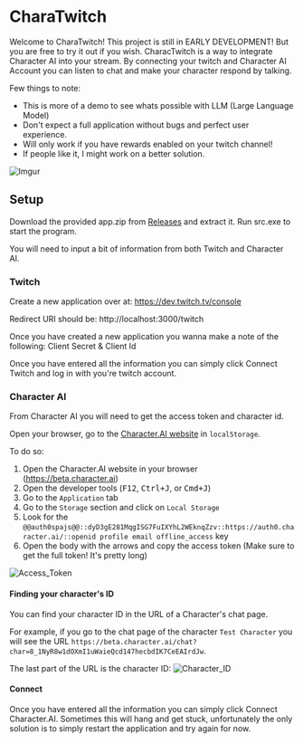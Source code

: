 # CharaTwitch

Welcome to CharaTwitch! This project is still in EARLY DEVELOPMENT! But you are free to try it out if you wish.
CharacTwitch is a way to integrate Character AI into your stream. By connecting your twitch and Character AI Account you can listen to chat and make your character respond by talking.

Few things to note:

- This is more of a demo to see whats possible with LLM (Large Language Model)
- Don't expect a full application without bugs and perfect user experience.
- Will only work if you have rewards enabled on your twitch channel!
- If people like it, I might work on a better solution.

![Imgur](https://i.imgur.com/fwAsbyP.png)

## Setup

Download the provided app.zip from [Releases](https://github.com/sivertheisholt/CharaTwitch/releases) and extract it. Run src.exe to start the program.

You will need to input a bit of information from both Twitch and Character AI.

### Twitch

Create a new application over at: https://dev.twitch.tv/console

Redirect URI should be: http://localhost:3000/twitch

Once you have created a new application you wanna make a note of the following: Client Secret & Client Id

Once you have entered all the information you can simply click Connect Twitch and log in with you're twitch account.

### Character AI

From Character AI you will need to get the access token and character id.

Open your browser, go to the [Character.AI website](https://character.ai) in `localStorage`.

To do so:

1. Open the Character.AI website in your browser (https://beta.character.ai)
2. Open the developer tools (<kbd>F12</kbd>, <kbd>Ctrl+J</kbd>, or <kbd>Cmd+J</kbd>)
3. Go to the `Application` tab
4. Go to the `Storage` section and click on `Local Storage`
5. Look for the `@@auth0spajs@@::dyD3gE281MqgISG7FuIXYhL2WEknqZzv::https://auth0.character.ai/::openid profile email offline_access` key
6. Open the body with the arrows and copy the access token (Make sure to get the full token! It's pretty long)

![Access_Token](https://i.imgur.com/09Q9mLe.png)

#### Finding your character's ID

You can find your character ID in the URL of a Character's chat page.

For example, if you go to the chat page of the character `Test Character` you will see the URL `https://beta.character.ai/chat?char=8_1NyR8w1dOXmI1uWaieQcd147hecbdIK7CeEAIrdJw`.

The last part of the URL is the character ID:
![Character_ID](https://i.imgur.com/nd86fN4.png)

#### Connect

Once you have entered all the information you can simply click Connect Character.AI. Sometimes this will hang and get stuck, unfortunately the only solution is to simply restart the application and try again for now.
